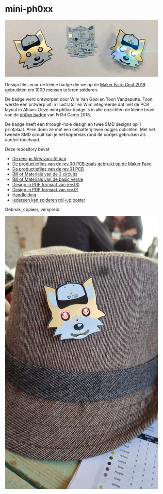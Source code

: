 # mini-ph0xx

![Mini-Ph0xx banner](media/Mini-Ph0xx_banner.jpg)

Design files voor de kleine badge die we op de [Maker Faire Gent 2019](http://makerfairegent.be) gebruikten om 1000 mensen te leren solderen.

De badge werd ontworpen door Wim Van Gool en Toon Vandeputte. Toon werkte een ontwerp uit in Illustrator en Wim integreerde dat met de PCB layout in Altium. Deze mini ph0xx badge is in alle opzichten de kleine broer van de [ph0xx badge](https://github.com/Fri3dCamp/badge) van Fri3d Camp 2018.

De badge heeft een through-hole design en twee SMD designs op 1 printplaat. Allen doen ze met een celbatterij twee oogjes oplichten. Met het tweede SMD circuit kan je het kopervlak rond de oortjes gebruiken als aan/uit touchpad.

Deze repository bevat 
* [De design files voor Altium](design)
* [De productiefiles van de rev.00 PCB zoals gebruikt op de Maker Faire](output/Mini-Ph0xx_00/PCB%20Production)
* [De productiefiles van de rev.01 PCB](output/Mini-Ph0xx_01/PCB%20Production)
* [Bill of Materials van de 3 circuits](output/Mini-Ph0xx_00/BOM)
* [Bill of Materials van de basic versie](output/Mini-Ph0xx_01/BOM)
* [Design in PDF formaat van rev.00](output/Mini-Ph0xx_00/Mini-Ph0xx_00.PDF)
* [Design in PDF formaat van rev.01](output/Mini-Ph0xx_01/Mini-Ph0xx_01.PDF)
* [Handleiding](Handleiding/Mini%20Ph0xx%20handleiding.pdf)
* [Iedereen kan solderen roll-up poster](Handleiding/Iedereen%20kan%20solderen.pdf)

Gebruik, copieer, verspreid!

![Mini-Ph0xx SMD](media/Mini-Ph0xx_SMD.jpg)
